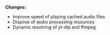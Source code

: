 **Changes:**
- Improve speed of playing cached audio files
- Dispose of audio processing resources
- Dynamic resolving of yt-dlp and ffmpeg